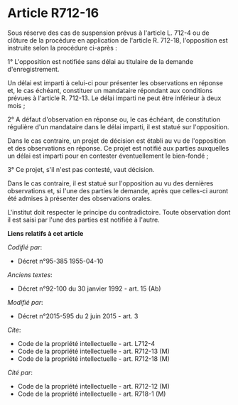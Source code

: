 # Article R712-16

Sous réserve des cas de suspension prévus   à l'article L. 712-4 ou de clôture de la procédure en application de l'article R.
712-18, l'opposition est instruite selon la procédure ci-après : 

1° L'opposition est notifiée sans délai au titulaire de la demande d'enregistrement. 

Un délai est imparti à celui-ci pour présenter les observations en réponse et, le cas échéant, constituer un mandataire
répondant aux conditions prévues à l'article R. 712-13. Le délai imparti ne peut être inférieur à deux mois ; 

2° A défaut d'observation en réponse ou, le cas échéant, de constitution régulière d'un mandataire dans le délai imparti, il
est statué sur l'opposition. 

Dans le cas contraire, un projet de décision est établi au vu de l'opposition et des observations en réponse. Ce projet est
notifié aux parties auxquelles un délai est imparti pour en contester éventuellement le bien-fondé ; 

3° Ce projet, s'il n'est pas contesté, vaut décision. 

Dans le cas contraire, il est statué sur l'opposition au vu des dernières observations et, si l'une des parties le demande,
après que celles-ci auront été admises à présenter des observations orales. 

L'institut doit respecter le principe du contradictoire. Toute observation dont il est saisi par l'une des parties est
notifiée à l'autre.

**Liens relatifs à cet article**

_Codifié par_:

  - Décret n°95-385 1955-04-10

_Anciens textes_:

  - Décret n°92-100 du 30 janvier 1992 - art. 15 (Ab)

_Modifié par_:

  - Décret n°2015-595 du 2 juin 2015 - art. 3

_Cite_:

  - Code de la propriété intellectuelle - art. L712-4
  - Code de la propriété intellectuelle - art. R712-13 (M)
  - Code de la propriété intellectuelle - art. R712-18 (M)

_Cité par_:

  - Code de la propriété intellectuelle - art. R712-12 (M)
  - Code de la propriété intellectuelle - art. R718-1 (M)
